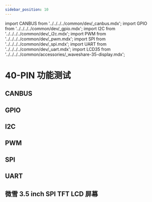 ```yaml
---
sidebar_position: 10
---
```


import CANBUS from '../../../../common/dev/\_canbus.mdx';
import GPIO from '../../../../common/dev/\_gpio.mdx';
import I2C from '../../../../common/dev/\_i2c.mdx';
import PWM from '../../../../common/dev/\_pwm.mdx';
import SPI from '../../../../common/dev/\_spi.mdx';
import UART from '../../../../common/dev/\_uart.mdx';
import LCD35 from '../../../../common/accessories/\_waveshare-35-display.mdx';

# 40-PIN 功能测试

## CANBUS

<CANBUS />

## GPIO

<GPIO product_name="Radxa ROCK 3B" model="rock-3b" gpio_pin="3" chip="1" line="0" gpio_connection="/img/rock3/3b/rock3b_led_connection.webp" />

## I2C

<I2C product_name="Radxa ROCK 3B" model="rock-3b" i2c_overlay_name="I2C1" sda_pin="PIN_27" scl_pin="PIN_28" i2c_connection="/img/rock3/3b/rock3b_i2c-connection.webp" />

## PWM

<PWM product_name="Radxa ROCK 3B" model="rock-3b" pwm_name="PWM1-M0" pwm_pin="15" chip="1" pwm_connection="/img/rock3/3b/rock3b_pwm_connection.webp" />

## SPI

<SPI product_name="Radxa ROCK 3B" model="rock-3b" spi_overlay_name="spidev on SPI3-M1 over CS0" spidev="/dev/spidev0.0" spi_mosi="19" spi_miso="21" spi_connection="/img/rock3/3b/rock3b_spi_connection.webp" />

## UART

<UART product_name="Radxa ROCK 3B" model="rock-3b" uart1_name="UART0" uart_dev1="ttyS0" tx1_pin="PIN_22" rx1_pin="PIN_15" uart2_name="UART3-M0" uart_dev2="ttyS3" tx2_pin="PIN_5" rx2_pin="PIN_3" uart_connection="/img/rock3/3b/rock3b-uart-loop.webp" two_uart_connection="/img/rock3/3b/rock3b_two_uart_connection.webp" />

## 微雪 3.5 inch SPI TFT LCD 屏幕

<LCD35 waveshare_lcd="/img/rock3/3b/rock3b_waveshare35_spi_display.webp" rsetup_path="../../radxa-os/rsetup" overlays_title="Enable Waveshare 3.5inch RPi LCD (B) on SPI3-M1" fbdev="fb0" />

